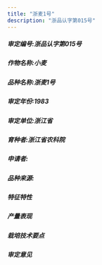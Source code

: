 ```yaml
---
title: "浙麦1号"
description: "浙品认字第015号"
---
```

##### 审定编号:浙品认字第015号

##### 作物名称:小麦

##### 品种名称:浙麦1号

##### 审定年份:1983

##### 审定单位:浙江省

##### 育种者:浙江省农科院

##### 申请者:

##### 品种来源:

##### 特征特性


##### 产量表现


##### 栽培技术要点


##### 审定意见

